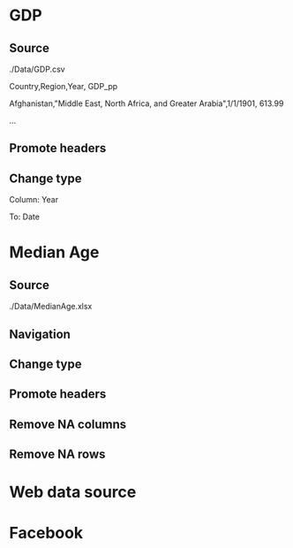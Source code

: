 # GDP

## Source

./Data/GDP.csv

Country,Region,Year, GDP_pp

Afghanistan,"Middle East, North Africa, and Greater Arabia",1/1/1901, 613.99

...

## Promote headers

## Change type

Column: Year

To: Date

# Median Age

## Source

./Data/MedianAge.xlsx

## Navigation

## Change type

## Promote headers

## Remove NA columns

## Remove NA rows

# Web data source

# Facebook

